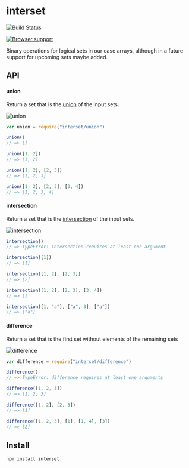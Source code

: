 # interset

[![Build Status](https://secure.travis-ci.org/Gozala/interset.png)](http://travis-ci.org/Gozala/interset)

[![Browser support](https://ci.testling.com/Gozala/interset.png)](http://ci.testling.com/Gozala/interset)

Binary operations for logical sets in our case arrays, although in a future
support for upcoming sets maybe added.

## API

#### union

Return a set that is the [union][] of the input sets.

![union](http://upload.wikimedia.org/wikipedia/commons/thumb/3/30/Venn0111.svg/200px-Venn0111.svg.png)


```js
var union = require("interset/union")

union()
// => []

union([1, 2])
// => [1, 2]

union([1, 2], [2, 3])
// => [1, 2, 3]

union([1, 2], [2, 3], [3, 4])
// => [1, 2, 3, 4]
```

#### intersection

Return a set that is the [intersection][] of the input sets.

![intersection](http://upload.wikimedia.org/wikipedia/commons/thumb/9/99/Venn0001.svg/200px-Venn0001.svg.png)

```js
intersection()
// => TypeError: intersection requires at least one argument

intersection([1])
// => [1]

intersection([1, 2], [2, 3])
// => [2]

intersection([1, 2], [2, 3], [3, 4])
// => []

intersection([1, "a"], ["a", 3], ["a"])
// => ["a"]
```

#### difference

Return a set that is the first set without elements of the remaining sets

![difference](http://upload.wikimedia.org/wikipedia/commons/thumb/5/5a/Venn0010.svg/200px-Venn0010.svg.png)

```js
var difference = require("interset/difference")

difference()
// => TypeError: difference requires at least one arguments

difference([1, 2, 3])
// => [1, 2, 3]

difference([1, 2], [2, 3])
// => [1]

difference([1, 2, 3], [1], [1, 4], [3])
// => [2]
```

## Install

    npm install interset

[union]:http://en.wikipedia.org/wiki/Union_%28set_theory%29
[intersection]:http://en.wikipedia.org/wiki/Intersection_%28set_theory%29
[difference]:http://en.wikipedia.org/wiki/Set_difference#Relative_complement
